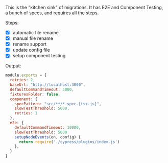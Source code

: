 This is the "kitchen sink" of migrations. It has E2E and Component Testing, a bunch of specs, and requires all the steps.

Steps:

- [x] automatic file rename
- [x] manual file rename
- [x] rename support
- [x] update config file
- [x] setup component testing

Output:

```js
module.exports = {
  retries: 2,
  baseUrl: "http://localhost:3000",
  defaultCommandTimeout: 5000,
  fixturesFolder: false,
  component: {
    specPattern: "src/**/*.spec.{tsx.js}",
    slowTestThreshold: 5000,
    retries: 1
  },
  e2e: {
    defaultCommandTimeout: 10000,
    slowTestThreshold: 5000
    setupNodeEvents(on, config) {
      return require('./cypress/plugins/index.js')
    },
  }
}
```
